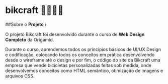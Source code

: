 # bikcraft 🚴‍♂️🚴‍♂

##Sobre o  <strong>Projeto</strong> ℹ
<p>O projeto Bikcraft foi desenvolvido durante o curso de <strong>Web Design Completo</strong> da <a rel="nofollow">Origamid.<a/></span></p>
 <p>Durante o curso, aprendemos todos os princípios básicos de UI/UX Design e codificação, colocando todos os conceitos em prática desenvolvendo desde o 
 wireframe até o design e por fim, o código do site da Bikcraft uma empresa que vende bicicletas personalizadas feitas sob medida,
 onde desenvolvemos conceitos como HTML semântico, otimização de imagens e arquivos CSS.</p>
